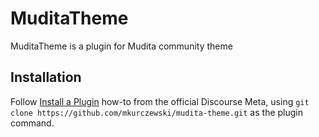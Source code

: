 # MuditaTheme

MuditaTheme is a plugin for Mudita community theme

## Installation

Follow [Install a Plugin](https://meta.discourse.org/t/install-a-plugin/19157)
how-to from the official Discourse Meta, using `git clone https://github.com/mkurczewski/mudita-theme.git`
as the plugin command.